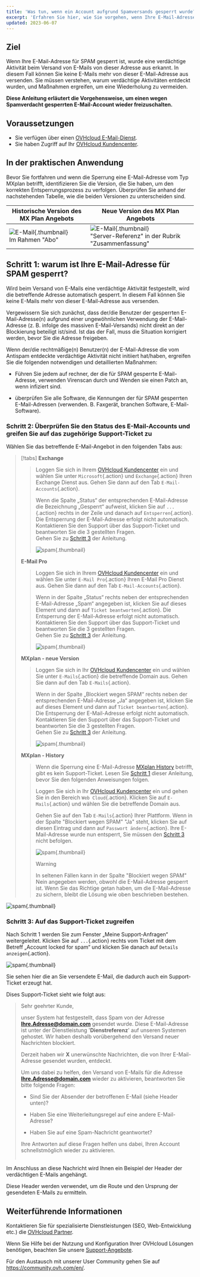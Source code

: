 ```yaml
---
title: 'Was tun, wenn ein Account aufgrund Spamversands gesperrt wurde?'
excerpt: 'Erfahren Sie hier, wie Sie vorgehen, wenn Ihre E-Mail-Adresse wegen Spamverdachts blockiert ist'
updated: 2023-06-07
---
```


## Ziel

Wenn Ihre E-Mail-Adresse für SPAM gesperrt ist, wurde eine verdächtige Aktivität beim Versand von E-Mails von dieser Adresse aus erkannt. In diesem Fall können Sie keine E-Mails mehr von dieser E-Mail-Adresse aus versenden. Sie müssen verstehen, warum verdächtige Aktivitäten entdeckt wurden, und Maßnahmen ergreifen, um eine Wiederholung zu vermeiden.

**Diese Anleitung erläutert die Vorgehensweise, um einen wegen Spamverdacht gesperrten E-Mail-Account wieder freizuschalten.**

## Voraussetzungen

- Sie verfügen über einen [OVHcloud E-Mail-Dienst](https://www.ovhcloud.com/de/emails/).
- Sie haben Zugriff auf Ihr [OVHcloud Kundencenter](https://www.ovh.com/auth/?action=gotomanager&from=https://www.ovh.de/&ovhSubsidiary=de).

## In der praktischen Anwendung <a name="instructions"></a>

Bevor Sie fortfahren und wenn die Sperrung eine E-Mail-Adresse vom Typ MXplan betrifft, identifizieren Sie die Version, die Sie haben, um den korrekten Entsperrungsprozess zu verfolgen. Überprüfen Sie anhand der nachstehenden Tabelle, wie die beiden Versionen zu unterscheiden sind.

|Historische Version des MX Plan Angebots|Neue Version des MX Plan Angebots|
|---|---|
|![E-Mail](images/mxplan-starter-legacy-step1.png){.thumbnail}<br> Im Rahmen "Abo"|![E-Mail](images/mxplan-starter-new-step1.png){.thumbnail}<br>"Server-Referenz" in der Rubrik "Zusammenfassung"|

## Schritt 1: warum ist Ihre E-Mail-Adresse für SPAM gesperrt? <a name="step1"></a>

Wird beim Versand von E-Mails eine verdächtige Aktivität festgestellt, wird die betreffende Adresse automatisch gesperrt. In diesem Fall können Sie keine E-Mails mehr von dieser E-Mail-Adresse aus versenden.

Vergewissern Sie sich zunächst, dass der/die Benutzer der gesperrten E-Mail-Adresse(n) aufgrund einer ungewöhnlichen Verwendung der E-Mail-Adresse (z. B. infolge des massiven E-Mail-Versands) nicht direkt an der Blockierung beteiligt ist/sind. Ist das der Fall, muss die Situation korrigiert werden, bevor Sie die Adresse freigeben.

Wenn der/die rechtmäßige(n) Benutzer(n) der E-Mail-Adresse die vom Antispam entdeckte verdächtige Aktivität nicht initiiert hat/haben, ergreifen Sie die folgenden notwendigen und detaillierten Maßnahmen:

- Führen Sie jedem auf rechner, der die für SPAM gesperrte E-Mail-Adresse, verwenden Virenscan durch und Wenden sie einen Patch an, wenn infiziert sind.

- überprüfen Sie alle Software, die Kennungen der für SPAM gesperrten E-Mail-Adressen (verwenden. B. Faxgerät, branchen Software, E-Mail-Software).

### Schritt 2: Überprüfen Sie den Status des E-Mail-Accounts und greifen Sie auf das zugehörige Support-Ticket zu <a name="step3"></a>

Wählen Sie das betreffende E-Mail-Angebot in den folgenden Tabs aus:

> [!tabs]
> **Exchange**
>>
>> Loggen Sie sich in Ihrem [OVHcloud Kundencenter](https://www.ovh.com/auth/?action=gotomanager&from=https://www.ovh.de/&ovhSubsidiary=de) ein und wählen Sie unter `Microsoft`{.action} und `Exchange`{.action} Ihren Exchange Dienst aus. Gehen Sie dann auf den Tab `E-Mail-Accounts`{.action}.
>>
>> Wenn die Spalte „Status“ der entsprechenden E-Mail-Adresse die Bezeichnung „Gesperrt“ aufweist, klicken Sie auf `...`{.action} rechts in der Zeile und danach auf `Entsperren`{.action}. Die Entsperrung der E-Mail-Adresse erfolgt nicht automatisch. Kontaktieren Sie den Support über das Support-Ticket und beantworten Sie die 3 gestellten Fragen.<br>
>> Gehen Sie zu [Schritt 3](#step3) der Anleitung.
>>
>> ![spam](images/blocked-for-SPAM-01-01.png){.thumbnail}
>>
> **E-Mail Pro**
>>
>> Loggen Sie sich in Ihrem [OVHcloud Kundencenter](https://www.ovh.com/auth/?action=gotomanager&from=https://www.ovh.de/&ovhSubsidiary=de) ein und wählen Sie unter `E-Mail Pro`{.action} Ihren E-Mail Pro Dienst aus. Gehen Sie dann auf den Tab `E-Mail-Accounts`{.action}.
>>
>> Wenn in der Spalte „Status“ rechts neben der entsprechenden E-Mail-Adresse „Spam“ angegeben ist, klicken Sie auf dieses Element und dann auf `Ticket beantworten`{.action}. Die Entsperrung der E-Mail-Adresse erfolgt nicht automatisch. Kontaktieren Sie den Support über das Support-Ticket und beantworten Sie die 3 gestellten Fragen.<br>
>> Gehen Sie zu [Schritt 3](#step3) der Anleitung.
>>
>>![spam](images/blocked-for-SPAM-01-02.png){.thumbnail}
>>
> **MXplan - neue Version**
>>
>> Loggen Sie sich in Ihr [OVHcloud Kundencenter](https://www.ovh.com/auth/?action=gotomanager&from=https://www.ovh.de/&ovhSubsidiary=de) ein und wählen Sie unter `E-Mails`{.action} die betreffende Domain aus. Gehen Sie dann auf den Tab `E-Mails`{.action}.
>>
>> Wenn in der Spalte „Blockiert wegen SPAM“ rechts neben der entsprechenden E-Mail-Adresse „Ja“ angegeben ist, klicken Sie auf dieses Element und dann auf `Ticket beantworten`{.action}. Die Entsperrung der E-Mail-Adresse erfolgt nicht automatisch. Kontaktieren Sie den Support über das Support-Ticket und beantworten Sie die 3 gestellten Fragen.<br>
>> Gehen Sie zu [Schritt 3](#step3) der Anleitung.
>>
>> ![spam](images/blocked-for-SPAM-01-03.png){.thumbnail}
>>
> **MXplan - History**
>>
>> Wenn die Sperrung eine E-Mail-Adresse [MXplan History](#instructions) betrifft, gibt es kein Support-Ticket. Lesen Sie [Schritt 1](#step1) dieser Anleitung, bevor Sie den folgenden Anweisungen folgen.
>>
>> Loggen Sie sich in Ihr [OVHcloud Kundencenter](https://www.ovh.com/auth/?action=gotomanager&from=https://www.ovh.de/&ovhSubsidiary=de) ein und gehen Sie in den Bereich `Web Cloud`{.action}. Klicken Sie auf `E-Mails`{.action} und wählen Sie die betreffende Domain aus.
>>
>> Gehen Sie auf den Tab `E-Mails`{.action} Ihrer Plattform. Wenn in der Spalte "Blockiert wegen SPAM" "Ja" steht, klicken Sie auf diesen Eintrag und dann auf `Passwort ändern`{.action}. Ihre E-Mail-Adresse wurde nun entsperrt, Sie müssen den [Schritt 3](#step3) nicht befolgen.
>>
>>![spam](images/blocked-for-SPAM-01-04.png){.thumbnail}
>>
>> > [!warning]
>> >
>> > In seltenen Fällen kann in der Spalte "Blockiert wegen SPAM" Nein angegeben werden, obwohl die E-Mail-Adresse gesperrt ist. Wenn Sie das Richtige getan haben, um die E-Mail-Adresse zu sichern, bleibt die Lösung wie oben beschrieben bestehen.

![spam](images/blocked-for-SPAM-01-03.png){.thumbnail}

### Schritt 3: Auf das Support-Ticket zugreifen <a name="step3"></a>

Nach Schritt 1 werden Sie zum Fenster „Meine Support-Anfragen“ weitergeleitet. Klicken Sie auf `...`{.action} rechts vom Ticket mit dem Betreff „Account locked for spam“ und klicken Sie danach auf `Details anzeigen`{.action}. 

![spam](images/blocked-for-SPAM-02.png){.thumbnail}

Sie sehen hier die an Sie versendete E-Mail, die dadurch auch ein Support-Ticket erzeugt hat.

Dises Support-Ticket sieht wie folgt aus:

> 
> Sehr geehrter Kunde,
>
> unser System hat festgestellt, dass Spam von der Adresse **Ihre.Adresse@domain.com** gesendet wurde. Diese E-Mail-Adresse ist unter der Dienstleistung '**Dienstreferenz**' auf unseren Systemen gehostet. Wir haben deshalb vorübergehend den Versand neuer Nachrichten blockiert.
>
> Derzeit haben wir **X** unerwünschte Nachrichten, die von Ihrer E-Mail-Adresse gesendet wurden, entdeckt.
>
> Um uns dabei zu helfen, den Versand von E-Mails für die Adresse **Ihre.Adresse@domain.com** wieder zu aktivieren, beantworten Sie bitte folgende Fragen:
>
> - Sind Sie der Absender der betroffenen E-Mail (siehe Header unten)?
>
> - Haben Sie eine Weiterleitungsregel auf eine andere E-Mail-Adresse?
>
> - Haben Sie auf eine Spam-Nachricht geantwortet?
>
> Ihre Antworten auf diese Fragen helfen uns dabei, Ihren Account schnellstmöglich wieder zu aktivieren.
> <br>
> <br>
>

Im Anschluss an diese Nachricht wird Ihnen ein Beispiel der Header der verdächtigen E-Mails angehängt.

Diese Header werden verwendet, um die Route und den Ursprung der gesendeten E-Mails zu ermitteln.

## Weiterführende Informationen <a name="go-further"></a>
 
Kontaktieren Sie für spezialisierte Dienstleistungen (SEO, Web-Entwicklung etc.) die [OVHcloud Partner](https://partner.ovhcloud.com/de/directory/).
 
Wenn Sie Hilfe bei der Nutzung und Konfiguration Ihrer OVHcloud Lösungen benötigen, beachten Sie unsere [Support-Angebote](https://www.ovhcloud.com/de/support-levels/).
 
Für den Austausch mit unserer User Community gehen Sie auf <https://community.ovh.com/en/>.
